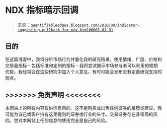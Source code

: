 <!--yml

category: 未分类

date: 2024-05-18 12:53:33

-->

# NDX 指标暗示回调

> 来源：[`quantifiableedges.blogspot.com/2010/09/indicator-suggesting-pullback-for-ndx.html#0001-01-01`](http://quantifiableedges.blogspot.com/2010/09/indicator-suggesting-pullback-for-ndx.html#0001-01-01)

## 目的

在这篇博客中，我将分析市场行为并量化我的研究结果。使用情绪、广度、价格和交易量指标 - 包括标准和定制的指标 - 我将尝试揭示市场参与者可以利用的短期优势。我经常会在这些研究中加入个人意见，有时可能会发布没有定量研究支持的观点。

## >>>>>>> 免责声明 <<<<<<<<

本网站上的所有内容仅供信息目的。这不是购买或出售任何证券的推荐或建议。我可能为自己或客户持有这里提到的证券或行业的头寸。交易证券存在非常高的风险。您对本网站上任何信息的使用完全是自己的风险。
